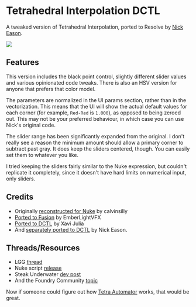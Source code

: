 # Tetrahedral Interpolation DCTL

A tweaked version of Tetrahedral Interpolation, ported to Resolve by [Nick Eason](https://github.com/npeason/Tetra-DCTLOFX).

![](https://i.postimg.cc/vHnFzzq7/tetra.png)

## Features

This version includes the black point control, slightly different slider values and various opinionated code tweaks. There is also an HSV version for anyone that prefers that color model.

The parameters are normalized in the UI params section, rather than in the vectorization. This means that the UI will show the actual default values for each corner (for example, `Red-Red` is `1.000`), as opposed to being zeroed out. This may not be your preferred behaviour, in which case you can use Nick's original code.

The slider range has been significantly expanded from the original. I don't really see a reason the minimum amount should allow a primary corner to subtract past gray. It does keep the sliders centered, though. You can easily set them to whatever you like.

I tried keeping the sliders fairly similar to the Nuke expression, but couldn't replicate it completely, since it doesn't have hard limits on numerical input, only sliders.

## Credits

- Originally [reconstructed for Nuke](https://github.com/calvinsilly/Tetrahedral-Interpolation) by calvinsilly
- [Ported to Fusion](https://github.com/EmberLightVFX/Tetrahedral-Interpolation-for-Fusion) by EmberLightVFX
- [Ported to DCTL](https://github.com/xavijulez/Tetrahedral-Interpolation-DCTL) by Xavi Julia
- And [separately ported to DCTL](https://github.com/npeason/Tetra-DCTLOFX) by Nick Eason.

## Threads/Resources

- LGG [thread](https://liftgammagain.com/forum/index.php?threads/tetrahedral-interpolation.15364/#post-153503)
- Nuke script [release](https://old.reddit.com/r/cinematography/comments/k6ggq4/steve_yedlins_tetrahedral_script/)
- Steak Underwater [dev post](https://www.steakunderwater.com/wesuckless/viewtopic.php?t=4319)
- And the Foundry Community [topic](https://community.foundry.com/discuss/topic/154699/blinkscript-stuck-solving-missing-code-tetrahedral-interpolation)

Now if someone could figure out how [Tetra Automator](https://i.postimg.cc/C5F7qwQ6/tetra-automator.png) works, that would be great.
